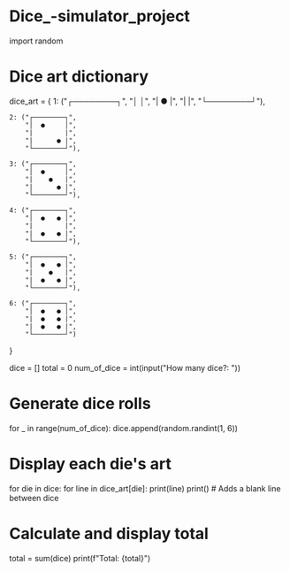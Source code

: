 # Dice_-simulator_project
import random

# Dice art dictionary
dice_art = {
    1: ("┌────────┐",
        "│        │",
        "|   ●    |",
        "|        |",
        "└────────┘"),

    2: ("┌────────┐",
        "│  ●     │",
        "|        |",
        "|      ● |",
        "└────────┘"),

    3: ("┌────────┐",
        "│  ●     │",
        "|    ●   |",
        "|      ● |",
        "└────────┘"),

    4: ("┌────────┐",
        "│  ●   ● │",
        "|        |",
        "|  ●   ● |",
        "└────────┘"),

    5: ("┌────────┐",
        "│  ●   ● │",
        "|    ●   |",
        "|  ●   ● |",
        "└────────┘"),

    6: ("┌────────┐",
        "│  ●   ● │",
        "|  ●   ● |",
        "|  ●   ● |",
        "└────────┘")
}

dice = []
total = 0
num_of_dice = int(input("How many dice?: "))

# Generate dice rolls
for _ in range(num_of_dice):
    dice.append(random.randint(1, 6))

# Display each die's art
for die in dice:
    for line in dice_art[die]:
        print(line)
    print()  # Adds a blank line between dice

# Calculate and display total
total = sum(dice)
print(f"Total: {total}")
